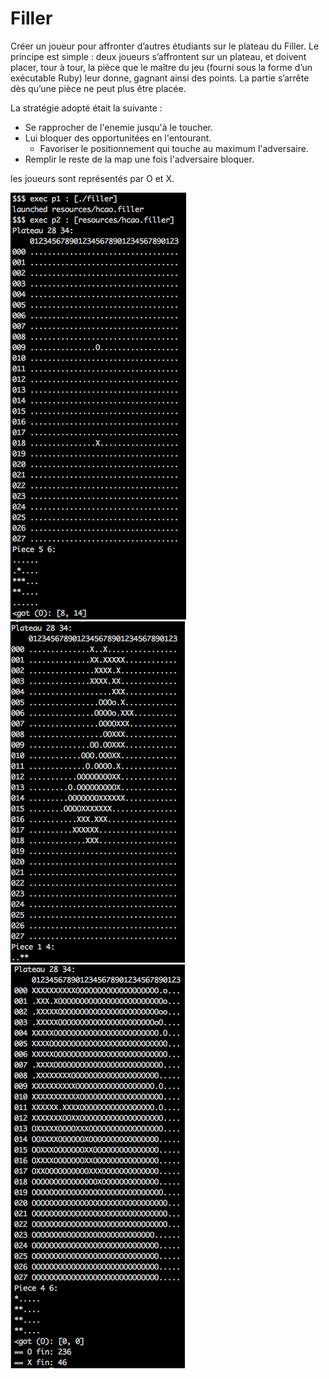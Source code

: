 # Filler

Créer un joueur pour affronter d’autres étudiants sur le plateau du Filler. Le principe est simple : deux joueurs 
s’affrontent sur un plateau, et doivent placer, tour à tour, la pièce que le maître du jeu (fourni sous la forme d’un exécutable
Ruby) leur donne, gagnant ainsi des points. La partie s’arrête dès qu’une pièce ne peut plus être placée.

La stratégie adopté était la suivante :
* Se rapprocher de l'enemie jusqu'à le toucher.
* Lui bloquer des opportunitées en l'entourant.
  * Favoriser le positionnement qui touche au maximum l'adversaire.
* Remplir le reste de la map une fois l'adversaire bloquer.

les joueurs sont représentés par O et X.

![filler 1](./images/filler1.png)  ![filler 2](./images/filler2.png) ![filler 3](./images/filler3.png)
